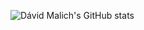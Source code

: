 ![Dávid Malich's GitHub stats](https://github-readme-stats.vercel.app/api?username=JesusChrist69&show_icons=true&theme=radical)
